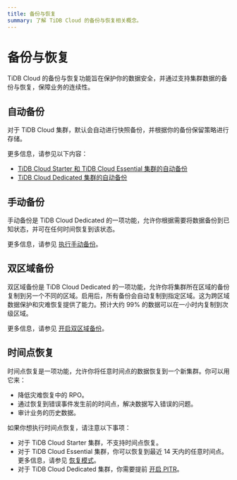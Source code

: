 ```yaml
---
title: 备份与恢复
summary: 了解 TiDB Cloud 的备份与恢复相关概念。
---
```


# 备份与恢复

TiDB Cloud 的备份与恢复功能旨在保护你的数据安全，并通过支持集群数据的备份与恢复，保障业务的连续性。

## 自动备份

对于 TiDB Cloud 集群，默认会自动进行快照备份，并根据你的备份保留策略进行存储。

更多信息，请参见以下内容：

- [TiDB Cloud Starter 和 TiDB Cloud Essential 集群的自动备份](/tidb-cloud/backup-and-restore-serverless.md#automatic-backups)
- [TiDB Cloud Dedicated 集群的自动备份](/tidb-cloud/backup-and-restore.md#turn-on-auto-backup)

## 手动备份

手动备份是 TiDB Cloud Dedicated 的一项功能，允许你根据需要将数据备份到已知状态，并可在任何时间恢复到该状态。

更多信息，请参见 [执行手动备份](/tidb-cloud/backup-and-restore.md#perform-a-manual-backup)。

## 双区域备份

双区域备份是 TiDB Cloud Dedicated 的一项功能，允许你将集群所在区域的备份复制到另一个不同的区域。启用后，所有备份会自动复制到指定区域。这为跨区域数据保护和灾难恢复提供了能力。预计大约 99% 的数据可以在一小时内复制到次级区域。

更多信息，请参见 [开启双区域备份](/tidb-cloud/backup-and-restore.md#turn-on-dual-region-backup)。

## 时间点恢复

时间点恢复是一项功能，允许你将任意时间点的数据恢复到一个新集群。你可以用它来：

- 降低灾难恢复中的 RPO。
- 通过恢复到错误事件发生前的时间点，解决数据写入错误的问题。
- 审计业务的历史数据。

如果你想执行时间点恢复，请注意以下事项：

- 对于 TiDB Cloud Starter 集群，不支持时间点恢复。
- 对于 TiDB Cloud Essential 集群，你可以恢复到最近 14 天内的任意时间点。更多信息，请参见 [恢复模式](/tidb-cloud/backup-and-restore-serverless.md#restore-mode)。
- 对于 TiDB Cloud Dedicated 集群，你需要提前 [开启 PITR](/tidb-cloud/backup-and-restore.md#turn-on-point-in-time-restore)。